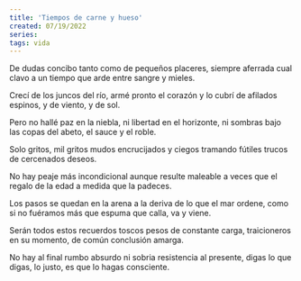 ```yaml
---
title: 'Tiempos de carne y hueso'
created: 07/19/2022
series:
tags: vida
---
```


De dudas concibo tanto
como de pequeños placeres,
siempre aferrada cual clavo a un tiempo
que arde entre sangre y mieles.

Crecí de los juncos del río,
armé pronto el corazón
y lo cubrí de afilados espinos,
y de viento, y de sol.

Pero no hallé paz en la niebla,
ni libertad en el horizonte,
ni sombras bajo las copas
del abeto, el sauce y el roble.

Solo gritos, mil gritos mudos
encrucijados y ciegos
tramando fútiles trucos
de cercenados deseos.

No hay peaje más incondicional
aunque resulte maleable a veces
que el regalo de la edad
a medida que la padeces.

Los pasos se quedan en la arena
a la deriva de lo que el mar ordene,
como si no fuéramos más que espuma
que calla, va y viene.

Serán todos estos recuerdos
toscos pesos de constante carga,
traicioneros en su momento,
de común conclusión amarga.

No hay al final rumbo absurdo
ni sobria resistencia al presente,
digas lo que digas, lo justo,
es que lo hagas consciente.
